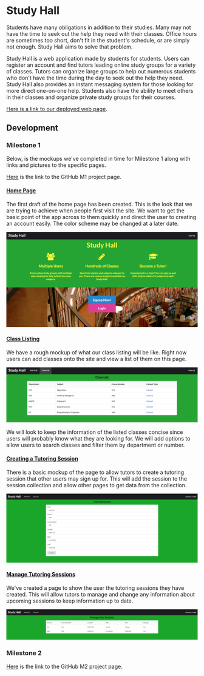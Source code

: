 # Study Hall

Students have many obligations in addition to their studies. Many may not have the time to seek out the help they need with their classes. Office hours are sometimes too short, don't fit in the student's schedule, or are simply not enough. Study Hall aims to solve that problem. 

Study Hall is a web application made by students for students. Users can register an account and find tutors leading online study groups for a variety of classes. Tutors can organize large groups to help out numerous students who don't have the time during the day to seek out the help they need. Study Hall also provides an instant messaging system for those looking for more direct one-on-one help. Students also have the ability to meet others in their classes and organize private study groups for their courses. 

[Here is a link to our deployed web page](http://studyhall.meteorapp.com).

## Development

### Milestone 1

Below, is the mockups we've completed in time for Milestone 1 along with links and pictures to the specific pages.

[Here](https://github.com/study-hall/study-hall/projects/1) is the link to the GitHub M1 project page.

#### [Home Page](http://studyhall.meteorapp.com/#/)

The first draft of the home page has been created. This is the look that we are trying to achieve when people first visit the site. We want to get the basic point of the app across to them quickly and direct the user to creating an account easily. The color scheme may be changed at a later date.

<img src="doc/images/landing.png">

#### [Class Listing](http://studyhall.meteorapp.com/#/list)

We have a rough mockup of what our class listing will be like. Right now users can add classes onto the site and view a list of them on this page.

<img src="doc/images/classlist.png">

We will look to keep the information of the listed classes concise since users will probably know what they are looking for. We will add options to allow users to search classes and filter them by department or number.  


#### [Creating a Tutoring Session](http://studyhall.meteorapp.com/#/create-session)

There is a basic mockup of the page to allow tutors to create a tutoring session that other users may sign up for. This will add the session to the session collection and allow other pages to get data from the collection.

<img src="doc/images/createsession.png">


#### [Manage Tutoring Sessions](http://studyhall.meteorapp.com/#/manage-session)

We've created a page to show the user the tutoring sessions they have created. This will allow tutors to manage and change any information about upcoming sessions to keep information up to date.

<img src="doc/images/managesession.png">

### Milestone 2

[Here](https://github.com/study-hall/study-hall/projects/2) is the link to the GitHub M2 project page.
